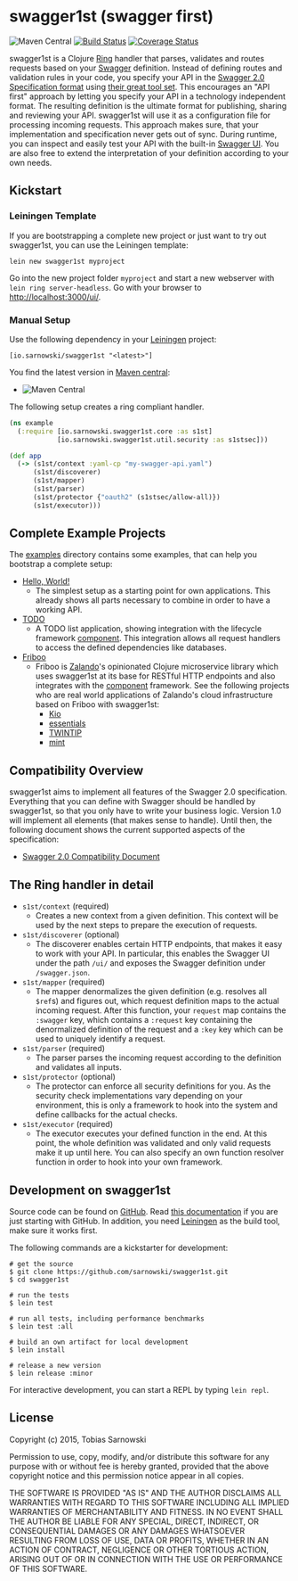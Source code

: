 # swagger1st (swagger first)

![Maven Central](https://img.shields.io/maven-central/v/io.sarnowski/swagger1st.svg)
[![Build Status](https://travis-ci.org/sarnowski/swagger1st.svg?branch=master)](https://travis-ci.org/sarnowski/swagger1st)
[![Coverage Status](https://coveralls.io/repos/sarnowski/swagger1st/badge.svg?branch=master)](https://coveralls.io/r/sarnowski/swagger1st?branch=master)

swagger1st is a Clojure [Ring](https://github.com/ring-clojure/ring) handler that parses, validates and routes requests
based on your [Swagger](http://swagger.io/) definition. Instead of defining routes and validation rules in your code,
you specify your API in the [Swagger 2.0 Specification format](https://github.com/swagger-api/swagger-spec) using
[their great tool set](http://editor.swagger.io/). This encourages an "API first" approach by letting you specify your API in a technology independent format. The resulting definition is the ultimate format for publishing, sharing and reviewing your API. swagger1st will use it as a configuration file for processing incoming requests. This approach makes sure, that your implementation and specification never gets out of sync. During
runtime, you can inspect and easily test your API with the built-in [Swagger UI](http://petstore.swagger.io/). You are also free to extend the interpretation of your definition according to your own needs.

## Kickstart

### Leiningen Template

If you are bootstrapping a complete new project or just want to try out swagger1st, you can use the Leiningen template:

```
lein new swagger1st myproject
```

Go into the new project folder `myproject` and start a new webserver with `lein ring server-headless`. Go with your browser
to [http://localhost:3000/ui/](http://localhost:3000/ui/).

### Manual Setup

Use the following dependency in your [Leiningen](http://leiningen.org/) project:

    [io.sarnowski/swagger1st "<latest>"]

You find the latest version in [Maven central](http://repo1.maven.org/maven2/io/sarnowski/swagger1st/):

* ![Maven Central](https://img.shields.io/maven-central/v/io.sarnowski/swagger1st.svg)

The following setup creates a ring compliant handler.

```clojure
(ns example
  (:require [io.sarnowski.swagger1st.core :as s1st]
            [io.sarnowski.swagger1st.util.security :as s1stsec]))

(def app
  (-> (s1st/context :yaml-cp "my-swagger-api.yaml")
      (s1st/discoverer)
      (s1st/mapper)
      (s1st/parser)
      (s1st/protector {"oauth2" (s1stsec/allow-all)})
      (s1st/executor)))
```

## Complete Example Projects

The [examples](examples/) directory contains some examples, that can help you bootstrap a complete setup:

* [Hello, World!](examples/helloworld/)
    * The simplest setup as a starting point for own applications. This already shows all parts necessary to combine in
      order to have a working API.
* [TODO](examples/todo/)
    * A TODO list application, showing integration with the lifecycle framework
      [component](https://github.com/stuartsierra/component). This integration allows all request handlers to access the
      defined dependencies like databases.
* [Friboo](https://github.com/zalando-stups/friboo)
    * Friboo is [Zalando](http://tech.zalando.com/)'s opinionated Clojure microservice library which uses swagger1st at
      its base for RESTful HTTP endpoints and also integrates with the
      [component](https://github.com/stuartsierra/component) framework. See the following projects who are real world
      applications of Zalando's cloud infrastructure based on Friboo with swagger1st:
        * [Kio](https://github.com/zalando-stups/kio)
        * [essentials](https://github.com/zalando-stups/essentials)
        * [TWINTIP](https://github.com/zalando-stups/twintip)
        * [mint](https://github.com/zalando-stups/mint)

## Compatibility Overview

swagger1st aims to implement all features of the Swagger 2.0 specification. Everything that you can define with Swagger
should be handled by swagger1st, so that you only have to write your business logic. Version 1.0 will implement all
elements (that makes sense to handle). Until then, the following document shows the current supported aspects of the
specification:

* [Swagger 2.0 Compatibility Document](comp-2.0.md)

## The Ring handler in detail

* `s1st/context` (required)
    * Creates a new context from a given definition. This context will be used by the next steps to prepare the execution
      of requests.
* `s1st/discoverer` (optional)
    * The discoverer enables certain HTTP endpoints, that makes it easy to work with your API. In particular, this enables
      the Swagger UI under the path `/ui/` and exposes the Swagger definition under `/swagger.json`.
* `s1st/mapper` (required)
    * The mapper denormalizes the given definition (e.g. resolves all `$ref`s) and figures out, which request definition
      maps to the actual incoming request. After this function, your `request` map contains the `:swagger` key, which
      contains a `:request` key containing the denormalized definition of the request and a `:key` key which can be used
      to uniquely identify a request.
* `s1st/parser` (required)
    * The parser parses the incoming request according to the definition and validates all inputs.
* `s1st/protector` (optional)
    * The protector can enforce all security definitions for you. As the security check implementations vary depending on
      your environment, this is only a framework to hook into the system and define callbacks for the actual checks.
* `s1st/executor` (required)
    * The executor executes your defined function in the end. At this point, the whole definition was validated and only
      valid requests make it up until here. You can also specify an own function resolver function in order to hook into
      your own framework.

## Development on swagger1st

Source code can be found on [GitHub](https://github.com/sarnowski/swagger1st). Read [this documentation](https://guides.github.com/introduction/flow/)
if you are just starting with GitHub. In addition, you need [Leiningen](http://leiningen.org/) as the build tool, make sure it works first.

The following commands are a kickstarter for development:

```shell
# get the source
$ git clone https://github.com/sarnowski/swagger1st.git
$ cd swagger1st

# run the tests
$ lein test

# run all tests, including performance benchmarks
$ lein test :all

# build an own artifact for local development
$ lein install

# release a new version
$ lein release :minor
```

For interactive development, you can start a REPL by typing `lein repl`.

## License

Copyright (c) 2015, Tobias Sarnowski

Permission to use, copy, modify, and/or distribute this software for any purpose with or without fee is hereby granted,
provided that the above copyright notice and this permission notice appear in all copies.

THE SOFTWARE IS PROVIDED "AS IS" AND THE AUTHOR DISCLAIMS ALL WARRANTIES WITH REGARD TO THIS SOFTWARE INCLUDING ALL
IMPLIED WARRANTIES OF MERCHANTABILITY AND FITNESS. IN NO EVENT SHALL THE AUTHOR BE LIABLE FOR ANY SPECIAL, DIRECT,
INDIRECT, OR CONSEQUENTIAL DAMAGES OR ANY DAMAGES WHATSOEVER RESULTING FROM LOSS OF USE, DATA OR PROFITS, WHETHER IN AN
ACTION OF CONTRACT, NEGLIGENCE OR OTHER TORTIOUS ACTION, ARISING OUT OF OR IN CONNECTION WITH THE USE OR PERFORMANCE OF
THIS SOFTWARE.
